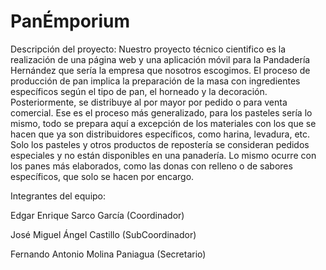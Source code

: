 # PanÉmporium
Descripción del proyecto: Nuestro proyecto técnico cientifico es la realización de una página web y una aplicación móvil para la Pandadería Hernández que sería la empresa que nosotros escogimos. 
El proceso de producción de pan implica la preparación de la masa con ingredientes específicos según el tipo de pan, el horneado y la decoración. Posteriormente, se distribuye al por mayor por 
pedido o para venta comercial. Ese es el proceso más generalizado, para los pasteles sería lo mismo, todo se prepara aquí a excepción de los materiales con los que se hacen que ya son 
distribuidores específicos, como harina, levadura, etc. 
Solo los pasteles y otros productos de repostería se consideran pedidos especiales y no están disponibles en una panadería. Lo mismo ocurre con los panes más elaborados, como 
las donas con relleno o de sabores específicos, que solo se hacen por encargo. 

Integrantes del equipo:

Edgar Enrique Sarco García (Coordinador)

José Miguel Ángel Castillo (SubCoordinador)

Fernando Antonio Molina Paniagua (Secretario)
